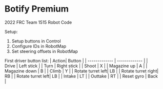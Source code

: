 # Botify Premium

2022 FRC Team 1515 Robot Code

Setup:
1. Setup buttons in Control
2. Configure IDs in RobotMap
3. Set steering offsets in RobotMap

<!-- Temporary, fix when first driver configures -->
First driver button list:
| Action| Button |
| ------------- | ------------- |
| Drive | Left stick |
| Turn | Right stick |
| Shoot | X |
| Magazine up | A |
| Magazine down | B |
| Climb | Y |
| Rotate turret left| LB |
| Rotate turret right| RB |
| Rotate turret left| LB |
| Intake | LT |
| Outtake | RT |
| Reset gyro | Back |